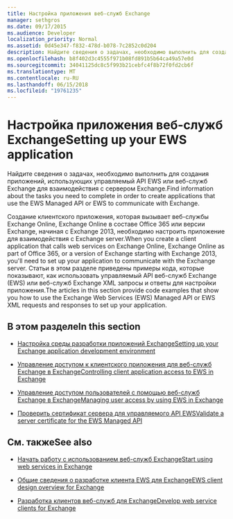 ```yaml
---
title: Настройка приложения веб-служб Exchange
manager: sethgros
ms.date: 09/17/2015
ms.audience: Developer
localization_priority: Normal
ms.assetid: 0d45e347-f832-478d-b078-7c2852c0d204
description: Найдите сведения о задачах, необходимо выполнить для создания приложений, использующих управляемый API EWS или веб-служб Exchange для взаимодействия с сервером Exchange.
ms.openlocfilehash: b8f402d3c4555f971b08fd891b5b64ca49a57e0d
ms.sourcegitcommit: 34041125dc8c5f993b21cebfc4f8b72f0fd2cb6f
ms.translationtype: MT
ms.contentlocale: ru-RU
ms.lasthandoff: 06/15/2018
ms.locfileid: "19761235"
---
```

# <a name="setting-up-your-ews-application"></a><span data-ttu-id="15c50-103">Настройка приложения веб-служб Exchange</span><span class="sxs-lookup"><span data-stu-id="15c50-103">Setting up your EWS application</span></span>

<span data-ttu-id="15c50-104">Найдите сведения о задачах, необходимо выполнить для создания приложений, использующих управляемый API EWS или веб-служб Exchange для взаимодействия с сервером Exchange.</span><span class="sxs-lookup"><span data-stu-id="15c50-104">Find information about the tasks you need to complete in order to create applications that use the EWS Managed API or EWS to communicate with Exchange.</span></span> 
  
<span data-ttu-id="15c50-105">Создание клиентского приложения, которая вызывает веб-службы Exchange Online, Exchange Online в составе Office 365 или версии Exchange, начиная с Exchange 2013, необходимо настроить приложение для взаимодействия с Exchange server.</span><span class="sxs-lookup"><span data-stu-id="15c50-105">When you create a client application that calls web services on Exchange Online, Exchange Online as part of Office 365, or a version of Exchange starting with Exchange 2013, you'll need to set up your application to communicate with the Exchange server.</span></span> <span data-ttu-id="15c50-106">Статьи в этом разделе приведены примеры кода, которые показывают, как использовать управляемый API веб-служб Exchange (EWS) или веб-служб Exchange XML запросы и ответы для настройки приложения.</span><span class="sxs-lookup"><span data-stu-id="15c50-106">The articles in this section provide code examples that show you how to use the Exchange Web Services (EWS) Managed API or EWS XML requests and responses to set up your application.</span></span>
  
## <a name="in-this-section"></a><span data-ttu-id="15c50-107">В этом разделе</span><span class="sxs-lookup"><span data-stu-id="15c50-107">In this section</span></span>

- [<span data-ttu-id="15c50-108">Настройка среды разработки приложений Exchange</span><span class="sxs-lookup"><span data-stu-id="15c50-108">Setting up your Exchange application development environment</span></span>](setting-up-your-exchange-application-development-environment.md)
    
- [<span data-ttu-id="15c50-109">Управление доступом к клиентского приложения для веб-служб Exchange в Exchange</span><span class="sxs-lookup"><span data-stu-id="15c50-109">Controlling client application access to EWS in Exchange</span></span>](controlling-client-application-access-to-ews-in-exchange.md)
    
- [<span data-ttu-id="15c50-110">Управление доступом пользователей с помощью веб-служб Exchange в Exchange</span><span class="sxs-lookup"><span data-stu-id="15c50-110">Managing user access by using EWS in Exchange</span></span>](managing-user-access-by-using-ews-in-exchange.md)
    
- [<span data-ttu-id="15c50-111">Проверить сертификат сервера для управляемого API EWS</span><span class="sxs-lookup"><span data-stu-id="15c50-111">Validate a server certificate for the EWS Managed API</span></span>](how-to-validate-a-server-certificate-for-the-ews-managed-api.md)
    
## <a name="see-also"></a><span data-ttu-id="15c50-112">См. также</span><span class="sxs-lookup"><span data-stu-id="15c50-112">See also</span></span>


- [<span data-ttu-id="15c50-113">Начать работу с использованием веб-служб Exchange</span><span class="sxs-lookup"><span data-stu-id="15c50-113">Start using web services in Exchange</span></span>](start-using-web-services-in-exchange.md)
    
- [<span data-ttu-id="15c50-114">Общие сведения о разработке клиента EWS для Exchange</span><span class="sxs-lookup"><span data-stu-id="15c50-114">EWS client design overview for Exchange</span></span>](ews-client-design-overview-for-exchange.md)
    
- [<span data-ttu-id="15c50-115">Разработка клиентов веб-служб для Exchange</span><span class="sxs-lookup"><span data-stu-id="15c50-115">Develop web service clients for Exchange</span></span>](develop-web-service-clients-for-exchange.md)
    

